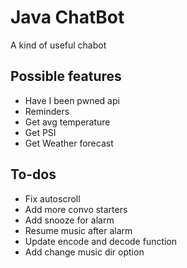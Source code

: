 # Java ChatBot
A kind of useful chabot

## Possible features
* Have I been pwned api
* Reminders
* Get avg temperature
* Get PSI
* Get Weather forecast

## To-dos
* Fix autoscroll
* Add more convo starters
* Add snooze for alarm
* Resume music after alarm
* Update encode and decode function
* Add change music dir option
